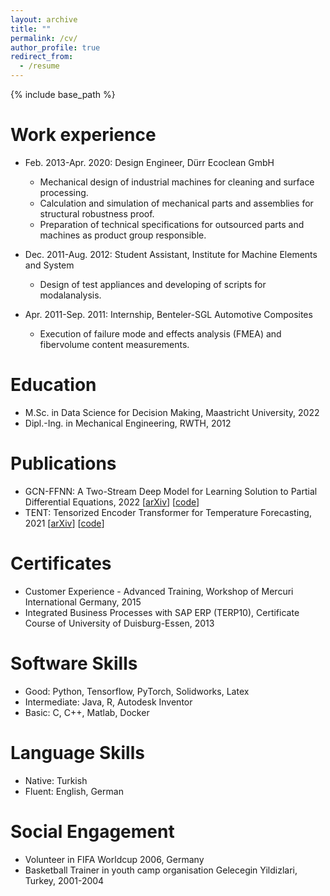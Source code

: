 ```yaml
---
layout: archive
title: ""
permalink: /cv/
author_profile: true
redirect_from:
  - /resume
---
```


{% include base_path %}

Work experience
======
* Feb. 2013-Apr. 2020: Design Engineer, Dürr Ecoclean GmbH
  * Mechanical design of industrial machines for cleaning and surface processing.
  * Calculation and simulation of mechanical parts and assemblies for structural robustness proof.
  * Preparation of technical specifications for outsourced parts and machines as product group responsible.

* Dec. 2011-Aug. 2012: Student Assistant, Institute for Machine Elements and System
  * Design of test appliances and developing of scripts for modalanalysis.

* Apr. 2011-Sep. 2011: Internship, Benteler-SGL Automotive Composites
  * Execution of failure mode and effects analysis (FMEA) and fibervolume content measurements.

Education
======
* M.Sc. in Data Science for Decision Making, Maastricht University, 2022
* Dipl.-Ing. in Mechanical Engineering, RWTH, 2012

Publications
======
* GCN-FFNN: A Two-Stream Deep Model for Learning Solution to Partial Differential Equations, 2022 [[arXiv](https://arxiv.org/pdf/2204.13744.pdf)] [[code](https://github.com/onurbil/pde-gcn)]
* TENT: Tensorized Encoder Transformer for Temperature Forecasting, 2021 [[arXiv](https://arxiv.org/pdf/2106.14742.pdf)] [[code](https://github.com/onurbil/TENT)]

Certificates
======
* Customer Experience - Advanced Training, Workshop of Mercuri International Germany, 2015
* Integrated Business Processes with SAP ERP (TERP10), Certificate Course of University of Duisburg-Essen, 2013

Software Skills
======
* Good: Python, Tensorflow, PyTorch, Solidworks, Latex
* Intermediate: Java, R, Autodesk Inventor
* Basic: C, C++, Matlab, Docker

Language Skills
======
* Native: Turkish
* Fluent: English, German

Social Engagement
======
* Volunteer in FIFA Worldcup 2006, Germany
* Basketball Trainer in youth camp organisation Gelecegin Yildizlari, Turkey, 2001-2004


